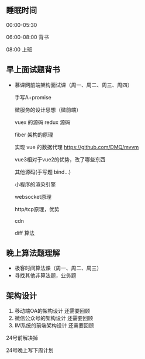 ## 睡眠时间

  00:00-05:30

  06:00-08:00 背书

  08:00 上班

## 早上面试题背书

* 慕课网前端架构面试课（周一、周二、周三、周四）

    手写A+promise  

    微服务的设计思想（微前端）

    vuex 的源码 redux 源码  

    fiber 架构的原理

    实现 vue 的数据代理 https://github.com/DMQ/mvvm

    vue3相对于vue2的优势，改了哪些东西

    其他源码(手写题 bind...)

    小程序的渲染引擎

    websocket原理

    http/tcp原理，优势

    cdn

    diff 算法

## 晚上算法题理解

* 极客时间算法课（周一、周二、周三）
* 寻找其他非算法题，业务题

## 架构设计

1. 移动端OA的架构设计 还需要回顾
2. 微信公众号的架构设计 还需要回顾
3. IM系统的前端架构设计 还需要回顾

24号前解决掉

24号晚上写下周计划
